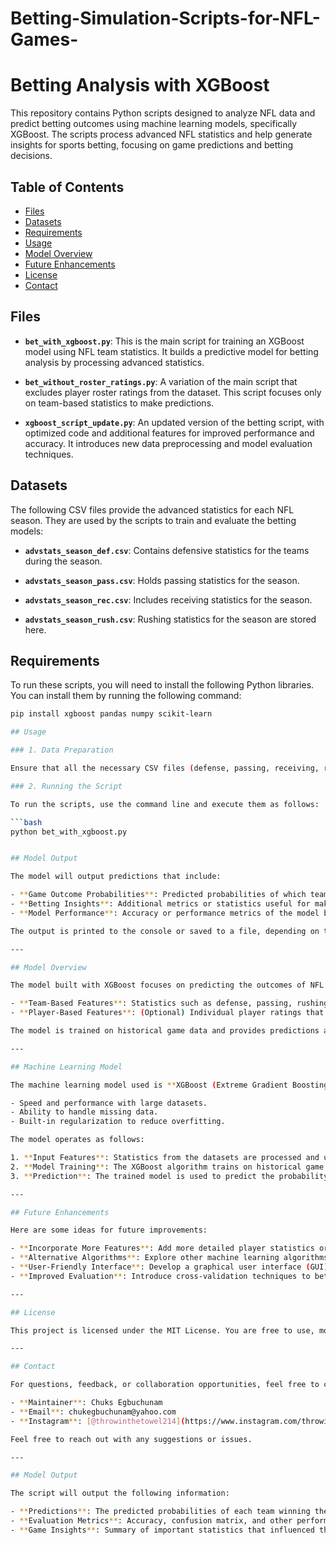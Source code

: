 # Betting-Simulation-Scripts-for-NFL-Games-

# Betting Analysis with XGBoost

This repository contains Python scripts designed to analyze NFL data and predict betting outcomes using machine learning models, specifically XGBoost. The scripts process advanced NFL statistics and help generate insights for sports betting, focusing on game predictions and betting decisions.

## Table of Contents

- [Files](#files)
- [Datasets](#datasets)
- [Requirements](#requirements)
- [Usage](#usage)
- [Model Overview](#model-overview)
- [Future Enhancements](#future-enhancements)
- [License](#license)
- [Contact](#contact)

## Files

- **`bet_with_xgboost.py`**: This is the main script for training an XGBoost model using NFL team statistics. It builds a predictive model for betting analysis by processing advanced statistics.
  
- **`bet_without_roster_ratings.py`**: A variation of the main script that excludes player roster ratings from the dataset. This script focuses only on team-based statistics to make predictions.

- **`xgboost_script_update.py`**: An updated version of the betting script, with optimized code and additional features for improved performance and accuracy. It introduces new data preprocessing and model evaluation techniques.

## Datasets

The following CSV files provide the advanced statistics for each NFL season. They are used by the scripts to train and evaluate the betting models:

- **`advstats_season_def.csv`**: Contains defensive statistics for the teams during the season.
  
- **`advstats_season_pass.csv`**: Holds passing statistics for the season.

- **`advstats_season_rec.csv`**: Includes receiving statistics for the season.

- **`advstats_season_rush.csv`**: Rushing statistics for the season are stored here.

## Requirements

To run these scripts, you will need to install the following Python libraries. You can install them by running the following command:

```bash
pip install xgboost pandas numpy scikit-learn

## Usage

### 1. Data Preparation

Ensure that all the necessary CSV files (defense, passing, receiving, rushing stats) are available in the same directory as the Python scripts. The scripts will load the data from these files to process the team and player statistics for the model.

### 2. Running the Script

To run the scripts, use the command line and execute them as follows:

```bash
python bet_with_xgboost.py


## Model Output

The model will output predictions that include:

- **Game Outcome Probabilities**: Predicted probabilities of which team will win.
- **Betting Insights**: Additional metrics or statistics useful for making informed betting decisions.
- **Model Performance**: Accuracy or performance metrics of the model based on the training dataset (if applicable).

The output is printed to the console or saved to a file, depending on the specific implementation of the script.

---

## Model Overview

The model built with XGBoost focuses on predicting the outcomes of NFL games by analyzing both team and player performance data. Key features include:

- **Team-Based Features**: Statistics such as defense, passing, rushing, and receiving performances from the dataset.
- **Player-Based Features**: (Optional) Individual player ratings that can influence the model’s predictions.

The model is trained on historical game data and provides predictions about future games. It can be retrained with new season data to stay current with ongoing NFL seasons.

---

## Machine Learning Model

The machine learning model used is **XGBoost (Extreme Gradient Boosting)**, which is highly effective for structured/tabular data. XGBoost is chosen for its:

- Speed and performance with large datasets.
- Ability to handle missing data.
- Built-in regularization to reduce overfitting.

The model operates as follows:

1. **Input Features**: Statistics from the datasets are processed and used as input features.
2. **Model Training**: The XGBoost algorithm trains on historical game data to predict the outcomes of future games.
3. **Prediction**: The trained model is used to predict the probability of a team winning a game based on the features provided.

---

## Future Enhancements

Here are some ideas for future improvements:

- **Incorporate More Features**: Add more detailed player statistics or game-level metadata (e.g., weather, injuries) to improve the accuracy of predictions.
- **Alternative Algorithms**: Explore other machine learning algorithms such as Random Forest, Logistic Regression, or Neural Networks to compare performance and find the best fit.
- **User-Friendly Interface**: Develop a graphical user interface (GUI) or a web app to allow users to upload data and run predictions without needing to modify code.
- **Improved Evaluation**: Introduce cross-validation techniques to better evaluate model performance on unseen data.

---

## License

This project is licensed under the MIT License. You are free to use, modify, and distribute the code, as long as you include the original license in your distribution. For more details, see the [LICENSE](LICENSE) file in the repository.

---

## Contact

For questions, feedback, or collaboration opportunities, feel free to contact the project maintainer:

- **Maintainer**: Chuks Egbuchunam  
- **Email**: chukegbuchunam@yahoo.com  
- **Instagram**: [@throwinthetowel214](https://www.instagram.com/throwinthetowel214/)

Feel free to reach out with any suggestions or issues.

---

## Model Output

The script will output the following information:

- **Predictions**: The predicted probabilities of each team winning their respective games.
- **Evaluation Metrics**: Accuracy, confusion matrix, and other performance metrics for model evaluation (if included in the script).
- **Game Insights**: Summary of important statistics that influenced the model's prediction.
